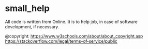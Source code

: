 # small_help

All code is written from Online.
It is to help job, in case of software development, if necessary.

@copyright:
https://www.w3schools.com/about/about_copyright.asp
https://stackoverflow.com/legal/terms-of-service/public
